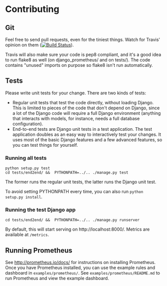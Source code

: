 # Contributing

## Git

Feel free to send pull requests, even for the tiniest things. Watch
for Travis' opinion on them ([![Build
Status](https://travis-ci.org/korfuri/django-prometheus.svg?branch=master)](https://travis-ci.org/korfuri/django-prometheus)).

Travis will also make sure your code is pep8 compliant, and it's a
good idea to run flake8 as well (on django_prometheus/ and on
tests/). The code contains "unused" imports on purpose so flake8 isn't
run automatically.

## Tests

Please write unit tests for your change. There are two kinds of tests:

* Regular unit tests that test the code directly, without loading
  Django. This is limited to pieces of the code that don't depend on
  Django, since a lot of the Django code will require a full Django
  environment (anything that interacts with models, for instance,
  needs a full database configuration).
* End-to-end tests are Django unit tests in a test application. The
  test application doubles as an easy way to interactively test your
  changes. It uses most of the basic Django features and a few
  advanced features, so you can test things for yourself.

### Running all tests

```shell
python setup.py test
cd tests/end2end/ &&  PYTHONPATH=../.. ./manage.py test
```

The former runs the regular unit tests, the latter runs the Django
unit test.

To avoid setting PYTHONPATH every time, you can also run `python
setup.py install`.

### Running the test Django app

```shell
cd tests/end2end/ &&  PYTHONPATH=../.. ./manage.py runserver
```

By default, this will start serving on http://localhost:8000/. Metrics
are available at `/metrics`.

## Running Prometheus

See <http://prometheus.io/docs/> for instructions on installing
Prometheus. Once you have Prometheus installed, you can use the
example rules and dashboard in `examples/prometheus/`. See
`examples/prometheus/README.md` to run Prometheus and view the example
dashboard.
